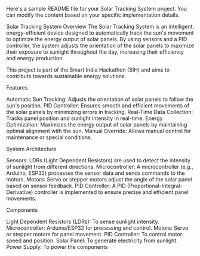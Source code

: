 
Here's a sample README file for your Solar Tracking System project. You can modify the content based on your specific implementation details.

Solar Tracking System
Overview
The Solar Tracking System is an intelligent, energy-efficient device designed to automatically track the sun's movement to optimize the energy output of solar panels. By using sensors and a PID controller, the system adjusts the orientation of the solar panels to maximize their exposure to sunlight throughout the day, increasing their efficiency and energy production.

This project is part of the Smart India Hackathon (SIH) and aims to contribute towards sustainable energy solutions.

Features

Automatic Sun Tracking: Adjusts the orientation of solar panels to follow the sun's position.
PID Controller: Ensures smooth and efficient movements of the solar panels by minimizing errors in tracking.
Real-Time Data Collection: Tracks panel position and sunlight intensity in real-time.
Energy Optimization: Maximizes the energy output of solar panels by maintaining optimal alignment with the sun.
Manual Override: Allows manual control for maintenance or special conditions.

System Architecture

Sensors: LDRs (Light Dependent Resistors) are used to detect the intensity of sunlight from different directions.
Microcontroller: A microcontroller (e.g., Arduino, ESP32) processes the sensor data and sends commands to the motors.
Motors: Servo or stepper motors adjust the angle of the solar panel based on sensor feedback.
PID Controller: A PID (Proportional-Integral-Derivative) controller is implemented to ensure precise and efficient panel movements.

Components

Light Dependent Resistors (LDRs): To sense sunlight intensity.
Microcontroller: Arduino/ESP32 for processing and control.
Motors: Servo or stepper motors for panel movement.
PID Controller: To control motor speed and position.
Solar Panel: To generate electricity from sunlight.
Power Supply: To power the components
